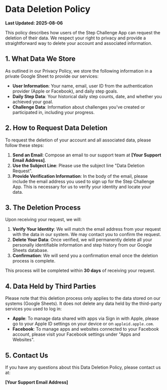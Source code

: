 
# Data Deletion Policy

**Last Updated: 2025-08-06**

This policy describes how users of the Step Challenge App can request the deletion of their data. We respect your right to privacy and provide a straightforward way to delete your account and associated information.

## 1. What Data We Store

As outlined in our Privacy Policy, we store the following information in a private Google Sheet to provide our services:
- **User Information**: Your name, email, user ID from the authentication provider (Apple or Facebook), and daily step goals.
- **Daily Step Data**: Your historical daily step counts, date, and whether you achieved your goal.
- **Challenge Data**: Information about challenges you've created or participated in, including your progress.

## 2. How to Request Data Deletion

To request the deletion of your account and all associated data, please follow these steps:

1.  **Send an Email**: Compose an email to our support team at **[Your Support Email Address]**.
2.  **Use the Subject Line**: Please use the subject line "Data Deletion Request".
3.  **Provide Verification Information**: In the body of the email, please include the email address you used to sign up for the Step Challenge App. This is necessary for us to verify your identity and locate your data.

## 3. The Deletion Process

Upon receiving your request, we will:
1.  **Verify Your Identity**: We will match the email address from your request with the data in our system. We may contact you to confirm the request.
2.  **Delete Your Data**: Once verified, we will permanently delete all your personally identifiable information and step history from our Google Sheets database.
3.  **Confirmation**: We will send you a confirmation email once the deletion process is complete.

This process will be completed within **30 days** of receiving your request.

## 4. Data Held by Third Parties

Please note that this deletion process only applies to the data stored on our systems (Google Sheets). It does not delete any data held by the third-party services you used to log in:

- **Apple**: To manage data shared with apps via Sign in with Apple, please go to your Apple ID settings on your device or on `appleid.apple.com`.
- **Facebook**: To manage apps and websites connected to your Facebook account, please visit your Facebook settings under "Apps and Websites".

## 5. Contact Us

If you have any questions about this Data Deletion Policy, please contact us at:

**[Your Support Email Address]**
